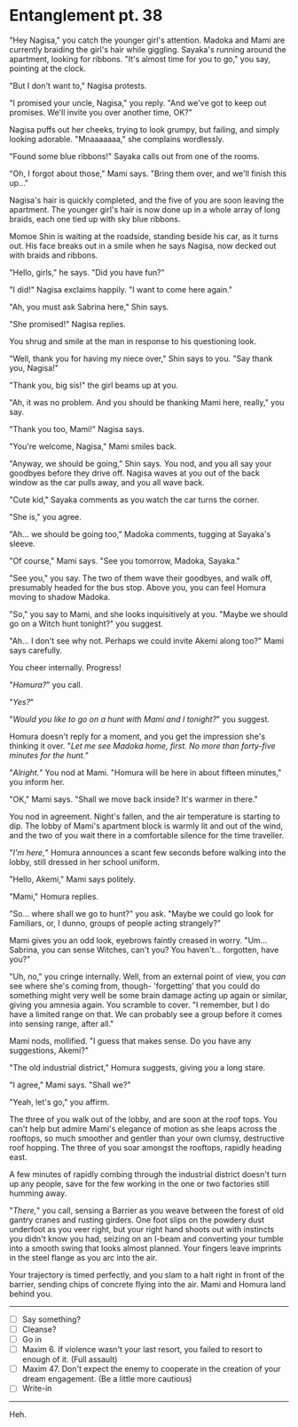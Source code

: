 # Entanglement pt. 38

"Hey Nagisa," you catch the younger girl's attention. Madoka and Mami are currently braiding the girl's hair while giggling. Sayaka's running around the apartment, looking for ribbons. "It's almost time for you to go," you say, pointing at the clock.

"But I don't want to," Nagisa protests.

"I promised your uncle, Nagisa," you reply. "And we've got to keep out promises. We'll invite you over another time, OK?"

Nagisa puffs out her cheeks, trying to look grumpy, but failing, and simply looking adorable. "Mnaaaaaaa," she complains wordlessly.

"Found some blue ribbons!" Sayaka calls out from one of the rooms.

"Oh, I forgot about those," Mami says. "Bring them over, and we'll finish this up..."

Nagisa's hair is quickly completed, and the five of you are soon leaving the apartment. The younger girl's hair is now done up in a whole array of long braids, each one tied up with sky blue ribbons.

Momoe Shin is waiting at the roadside, standing beside his car, as it turns out. His face breaks out in a smile when he says Nagisa, now decked out with braids and ribbons.

"Hello, girls," he says. "Did you have fun?"

"I did!" Nagisa exclaims happily. "I want to come here again."

"Ah, you must ask Sabrina here," Shin says.

"She promised!" Nagisa replies.

You shrug and smile at the man in response to his questioning look.

"Well, thank you for having my niece over," Shin says to you. "Say thank you, Nagisa!"

"Thank you, big sis!" the girl beams up at you.

"Ah, it was no problem. And you should be thanking Mami here, really," you say.

"Thank you too, Mami!" Nagisa says.

"You're welcome, Nagisa," Mami smiles back.

"Anyway, we should be going," Shin says. You nod, and you all say your goodbyes before they drive off. Nagisa waves at you out of the back window as the car pulls away, and you all wave back.

"Cute kid," Sayaka comments as you watch the car turns the corner.

"She is," you agree.

"Ah... we should be going too," Madoka comments, tugging at Sayaka's sleeve.

"Of course," Mami says. "See you tomorrow, Madoka, Sayaka."

"See you," you say. The two of them wave their goodbyes, and walk off, presumably headed for the bus stop. Above you, you can feel Homura moving to shadow Madoka.

"So," you say to Mami, and she looks inquisitively at you. "Maybe we should go on a Witch hunt tonight?" you suggest.

"Ah... I don't see why not. Perhaps we could invite Akemi along too?" Mami says carefully.

You cheer internally. Progress!

"*Homura?*" you call.

"*Yes?*"

"*Would you like to go on a hunt with Mami and I tonight?*" you suggest.

Homura doesn't reply for a moment, and you get the impression she's thinking it over. "*Let me see Madoka home, first. No more than forty-five minutes for the hunt.*"

"*Alright.*" You nod at Mami. "Homura will be here in about fifteen minutes," you inform her.

"OK," Mami says. "Shall we move back inside? It's warmer in there."

You nod in agreement. Night's fallen, and the air temperature is starting to dip. The lobby of Mami's apartment block is warmly lit and out of the wind, and the two of you wait there in a comfortable silence for the time traveller.

"*I'm here,*" Homura announces a scant few seconds before walking into the lobby, still dressed in her school uniform.

"Hello, Akemi," Mami says politely.

"Mami," Homura replies.

"So... where shall we go to hunt?" you ask. "Maybe we could go look for Familiars, or, I dunno, groups of people acting strangely?"

Mami gives you an odd look, eyebrows faintly creased in worry. "Um... Sabrina, you can sense Witches, can't you? You haven't... forgotten, have you?"

"Uh, no," you cringe internally. Well, from an external point of view, you *can* see where she's coming from, though- 'forgetting' that you could do something might very well be some brain damage acting up again or similar, giving you amnesia again. You scramble to cover. "I remember, but I do have a limited range on that. We can probably see a group before it comes into sensing range, after all."

Mami nods, mollified. "I guess that makes sense. Do you have any suggestions, Akemi?"

"The old industrial district," Homura suggests, giving you a long stare.

"I agree," Mami says. "Shall we?"

"Yeah, let's go," you affirm.

The three of you walk out of the lobby, and are soon at the roof tops. You can't help but admire Mami's elegance of motion as she leaps across the rooftops, so much smoother and gentler than your own clumsy, destructive roof hopping. The three of you soar amongst the rooftops, rapidly heading east.

A few minutes of rapidly combing through the industrial district doesn't turn up any people, save for the few working in the one or two factories still humming away.

"*There,*" you call, sensing a Barrier as you weave between the forest of old gantry cranes and rusting girders. One foot slips on the powdery dust underfoot as you veer right, but your right hand shoots out with instincts you didn't know you had, seizing on an I-beam and converting your tumble into a smooth swing that looks almost planned. Your fingers leave imprints in the steel flange as you arc into the air.

Your trajectory is timed perfectly, and you slam to a halt right in front of the barrier, sending chips of concrete flying into the air. Mami and Homura land behind you.

---

- [ ] Say something?
- [ ] Cleanse?
- [ ] Go in
- [ ] Maxim 6. If violence wasn't your last resort, you failed to resort to enough of it. (Full assault)
- [ ] Maxim 47. Don't expect the enemy to cooperate in the creation of your dream engagement. (Be a little more cautious)
- [ ] Write-in

---

Heh.
